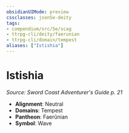 ```yaml
---
obsidianUIMode: preview
cssclasses: json5e-deity
tags:
- compendium/src/5e/scag
- ttrpg-cli/deity/faerunian
- ttrpg-cli/domain/tempest
aliases: ["Istishia"]
---
```

# Istishia
*Source: Sword Coast Adventurer's Guide p. 21* 

- **Alignment**: Neutral
- **Domains**: Tempest
- **Pantheon**: Faerûnian
- **Symbol**: Wave